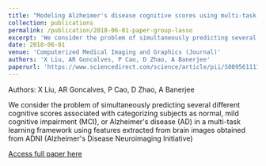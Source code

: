```yaml
---
title: "Modeling Alzheimer's disease cognitive scores using multi-task sparse group lasso"
collection: publications
permalink: /publication/2018-06-01-paper-group-lasso
excerpt: 'We consider the problem of simultaneously predicting several different cognitive scores associated with categorizing subjects as normal, mild cognitive impairment (MCI), or Alzheimer&apos;s disease (AD) in a multi-task learning framework using features extracted from brain images obtained from ADNI (Alzheimer&apos;s Disease Neuroimaging Initiative)'
date: 2018-06-01
venue: 'Computerized Medical Imaging and Graphics (Journal)'
authors: 'X Liu, AR Goncalves, P Cao, D Zhao, A Banerjee'
paperurl: 'https://www.sciencedirect.com/science/article/pii/S0895611117301076'
---
```

Authors: X Liu, AR Goncalves, P Cao, D Zhao, A Banerjee

We consider the problem of simultaneously predicting several different cognitive scores associated with categorizing subjects as normal, mild cognitive impairment (MCI), or Alzheimer&apos;s disease (AD) in a multi-task learning framework using features extracted from brain images obtained from ADNI (Alzheimer&apos;s Disease Neuroimaging Initiative)

[Access full paper here](https://www.sciencedirect.com/science/article/pii/S0895611117301076)
